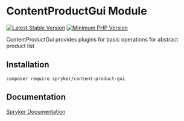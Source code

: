 # ContentProductGui Module
[![Latest Stable Version](https://poser.pugx.org/spryker/content-product-gui/v/stable.svg)](https://packagist.org/packages/spryker/content-product-gui)
[![Minimum PHP Version](https://img.shields.io/badge/php-%3E%3D%208.1-8892BF.svg)](https://php.net/)

ContentProductGui provides plugins for basic operations for abstract product list

## Installation

```
composer require spryker/content-product-gui
```

## Documentation

[Spryker Documentation](https://docs.spryker.com)
